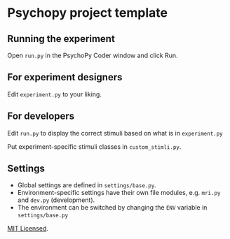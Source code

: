 # Psychopy project template

## Running the experiment
Open `run.py` in the PsychoPy Coder window and click Run.

## For experiment designers
Edit `experiment.py` to your liking.

## For developers
Edit `run.py` to display the correct stimuli based on what is in `experiment.py`

Put experiment-specific stimuli classes in `custom_stimli.py`.

## Settings
* Global settings are defined in `settings/base.py`.
* Environment-specific settings have their own file modules, e.g. `mri.py` and `dev.py` (development).
* The environment can be switched by changing the `ENV` variable in `settings/base.py`

[MIT Licensed](http://sloria.mit-license.org/).

